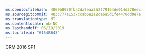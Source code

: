 ```yaml
---
ms.openlocfilehash: 4069b8070fba2da7eaa352f79164de014d378eec
ms.sourcegitcommit: 483c777a1537ccab6a2a2da6a5d1fe4470dd0e7e
ms.translationtype: MT
ms.contentlocale: nb-NO
ms.lasthandoff: 06/19/2019
ms.locfileid: "61548643"
---
```

CRM 2016 SP1
